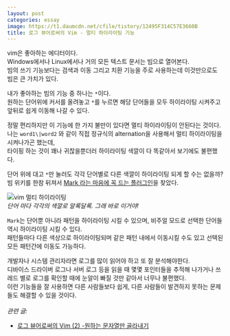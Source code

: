 ```yaml
---
layout: post
categories: essay
image: https://t1.daumcdn.net/cfile/tistory/12495F314C57E3660B
title: 로그 뷰어로써의 Vim - 멀티 하이라이팅 기능
---
```


vim은 좋아하는 에디터이다.  
Windows에서나 Linux에서나 거의 모든 텍스트 문서는 빔으로 열어본다.  
빔의 쓰기 기능보다는 검색과 이동 그리고 치환 기능을 주로 사용하는데 이것만으로도 빔은 큰 가치가 있다.

내가 좋아하는 빔의 기능 중 하나는 `*`이다.  
원하는 단어위에 커서를 올려놓고 `*`를 누르면 해당 단어들을 모두 하이라이팅 시켜주고 앞뒤로 쉽게 이동해 나갈 수 있다.

정말 편리하지만 이 기능에 한 가지 불만이 있다면 멀티 하이라이팅이 안된다는 것이다.  
나는 `word1\|word2` 와 같이 직접 정규식의 alternation을 사용해서 멀티 하이라이팅을 시켜나가곤 했는데,  
타이핑 하는 것이 꽤나 귀찮을뿐더러 하이라이팅 색깔이 다 똑같아서 보기에도 불편했다.

단어 위에 대고 `*`만 눌러도 각각 단어별로 다른 색깔이 하이라이팅 되게 할 수는 없을까?  
빔 위키를 한참 뒤져서 [Mark 라는 마음에 꼭 드는 플러그인](https://www.vim.org/scripts/script.php?script_id=1238)을 찾았다.

![vim 멀티 하이라이팅](https://t1.daumcdn.net/cfile/tistory/12495F314C57E3660B)  
*단어 마다 각각의 색깔로 알록달록. 그래 바로 이거야!*

`Mark`는 단어뿐 아니라 패턴을 하이라이팅 시킬 수 있으며, 비주얼 모드로 선택한 단어들 역시 하이라이팅 시킬 수 있다.  
패턴들마다 다른 색상으로 하이라이팅되며 같은 패턴 내에서 이동시킬 수도 있고 선택된 모든 패턴간에 이동도 가능하다.

개발자나 시스템 관리자라면 로그를 많이 읽어야 하고 또 잘 분석해야한다.  
디바이스 드라이버 로그나 서버 로그 등을 읽을 때 몇몇 포인터들을 추적해 나가거나 쓰레드 별로 로그를 확인할 때에 눈알이 빠질 것만 같아서 너무나 불편했다.  
이런 기능들을 잘 사용하면 다른 사람들보다 쉽게, 다른 사람들이 발견하지 못하는 문제들도 해결할 수 있을 것이다.
<br>
<br>
*관련 글:*  
* [로그 뷰어로써의 Vim (2) -원하는 문자열만 골라내기](/essay/2010/06/20/vim-extract-lines.html)